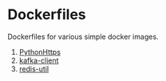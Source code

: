 # Dockerfiles
Dockerfiles for various simple docker images.
1. [PythonHttps](./PythonHttps)
2. [kafka-client](./kafka-client)
3. [redis-util](./redis-util)